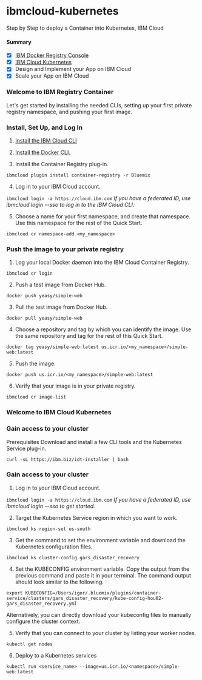 # ibmcloud-kubernetes
Step by Step to deploy a Container into Kubernetes, IBM Cloud

#### Summary
- [X] [IBM Docker Registry Console](https://cloud.ibm.com/kubernetes/registry/main/images)
- [X] [IBM Cloud Kubernetes](https://cloud.ibm.com/kubernetes/clusters)
- [X] Design and Implement your App on IBM Cloud
- [X] Scale your App on IBM Cloud

### Welcome to IBM Registry Container
Let's get started by installing the needed CLIs, setting up your first private registry namespace, and pushing your first image.

### Install, Set Up, and Log In
1. [Install the IBM Cloud CLI](https://cloud.ibm.com/docs/cli/reference/ibmcloud?topic=cloud-cli-ibmcloud-cli#ibmcloud-cli)

2. [Install the Docker CLI.](https://docs.docker.com/engine/installation/)

3. Install the Container Registry plug-in.

`ibmcloud plugin install container-registry -r Bluemix`

4. Log in to your IBM Cloud account.

`ibmcloud login -a https://cloud.ibm.com`
_If you have a federated ID, use ibmcloud login --sso to log in to the IBM Cloud CLI._

5. Choose a name for your first namespace, and create that namespace. Use this namespace for the rest of the Quick Start.

`ibmcloud cr namespace-add <my_namespace>`

### Push the image to your private registry
1. Log your local Docker daemon into the IBM Cloud Container Registry.

`ibmcloud cr login`

2. Push a test image from Docker Hub.

`docker push yeasy/simple-web`

3. Pull the test image from Docker Hub.

`docker pull yeasy/simple-web`

4. Choose a repository and tag by which you can identify the image. Use the same repository and tag for the rest of this Quick Start.

`docker tag yeasy/simple-web:latest us.icr.io/<my_namespace>/simple-web:latest`

5. Push the image.

`docker push us.icr.io/<my_namespace>/simple-web:latest`

6. Verify that your image is in your private registry.

`ibmcloud cr image-list`

### Welcome to IBM Cloud Kubernetes

### Gain access to your cluster

Prerequisites
Download and install a few CLI tools and the Kubernetes Service plug-in.

`curl -sL https://ibm.biz/idt-installer | bash`

### Gain access to your cluster
1. Log in to your IBM Cloud account.

`ibmcloud login -a https://cloud.ibm.com`
_If you have a federated ID, use ibmcloud login --sso to get started._

2. Target the Kubernetes Service region in which you want to work.

`ibmcloud ks region-set us-south`

3. Get the command to set the environment variable and download the Kubernetes configuration files.

`ibmcloud ks cluster-config gars_disaster_recovery`

4. Set the KUBECONFIG environment variable. Copy the output from the previous command and paste it in your terminal. The command output should look similar to the following.

`export KUBECONFIG=/Users/igor/.bluemix/plugins/container-service/clusters/gars_disaster_recovery/kube-config-hou02-gars_disaster_recovery.yml`

Alternatively, you can directly download your kubeconfig files to manually configure the cluster context.

5. Verify that you can connect to your cluster by listing your worker nodes.

`kubectl get nodes`

6. Deploy to a Kubernetes services

`kubectl run <service_name> --image=us.icr.io/<namespace>/simple-web:latest`
